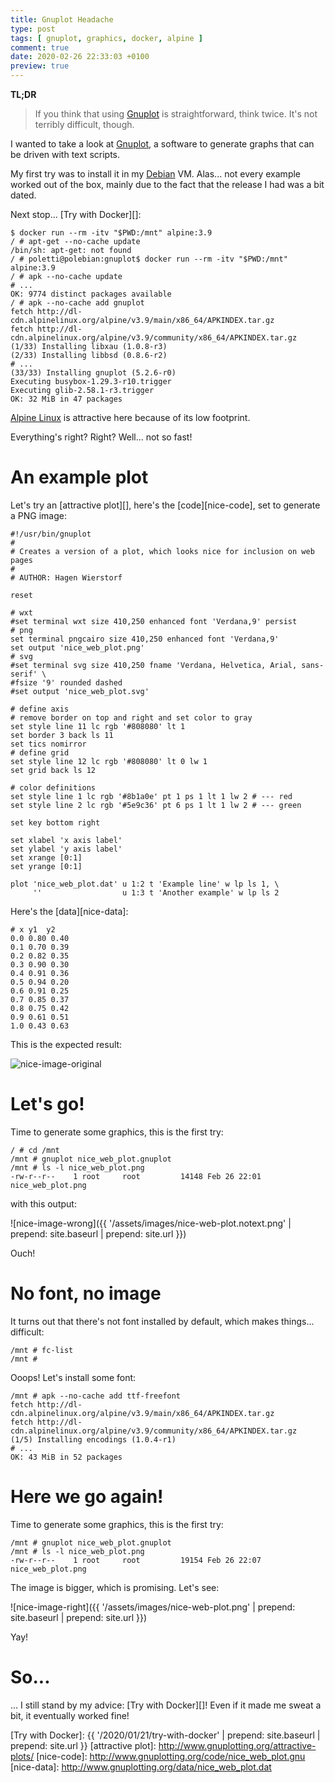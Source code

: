 ```yaml
---
title: Gnuplot Headache
type: post
tags: [ gnuplot, graphics, docker, alpine ]
comment: true
date: 2020-02-26 22:33:03 +0100
preview: true
---
```


**TL;DR**

> If you think that using [Gnuplot][] is straightforward, think twice.
> It's not terribly difficult, though.

I wanted to take a look at [Gnuplot][], a software to generate graphs
that can be driven with text scripts.

My first try was to install it in my [Debian][] VM. Alas... not every
example worked out of the box, mainly due to the fact that the release I
had was a bit dated.

Next stop... [Try with Docker][]:

```shell
$ docker run --rm -itv "$PWD:/mnt" alpine:3.9
/ # apt-get --no-cache update
/bin/sh: apt-get: not found
/ # poletti@polebian:gnuplot$ docker run --rm -itv "$PWD:/mnt" alpine:3.9
/ # apk --no-cache update
# ...
OK: 9774 distinct packages available
/ # apk --no-cache add gnuplot
fetch http://dl-cdn.alpinelinux.org/alpine/v3.9/main/x86_64/APKINDEX.tar.gz
fetch http://dl-cdn.alpinelinux.org/alpine/v3.9/community/x86_64/APKINDEX.tar.gz
(1/33) Installing libxau (1.0.8-r3)
(2/33) Installing libbsd (0.8.6-r2)
# ...
(33/33) Installing gnuplot (5.2.6-r0)
Executing busybox-1.29.3-r10.trigger
Executing glib-2.58.1-r3.trigger
OK: 32 MiB in 47 packages
```

[Alpine Linux][] is attractive here because of its low footprint.

Everything's right? Right? Well... not so fast!

# An example plot

Let's try an [attractive plot][], here's the [code][nice-code], set to
generate a PNG image:

```
#!/usr/bin/gnuplot
#
# Creates a version of a plot, which looks nice for inclusion on web pages
#
# AUTHOR: Hagen Wierstorf

reset

# wxt
#set terminal wxt size 410,250 enhanced font 'Verdana,9' persist
# png
set terminal pngcairo size 410,250 enhanced font 'Verdana,9'
set output 'nice_web_plot.png'
# svg
#set terminal svg size 410,250 fname 'Verdana, Helvetica, Arial, sans-serif' \
#fsize '9' rounded dashed
#set output 'nice_web_plot.svg'

# define axis
# remove border on top and right and set color to gray
set style line 11 lc rgb '#808080' lt 1
set border 3 back ls 11
set tics nomirror
# define grid
set style line 12 lc rgb '#808080' lt 0 lw 1
set grid back ls 12

# color definitions
set style line 1 lc rgb '#8b1a0e' pt 1 ps 1 lt 1 lw 2 # --- red
set style line 2 lc rgb '#5e9c36' pt 6 ps 1 lt 1 lw 2 # --- green

set key bottom right

set xlabel 'x axis label'
set ylabel 'y axis label'
set xrange [0:1]
set yrange [0:1]

plot 'nice_web_plot.dat' u 1:2 t 'Example line' w lp ls 1, \
     ''                  u 1:3 t 'Another example' w lp ls 2
```

Here's the [data][nice-data]:

```
# x y1  y2
0.0 0.80 0.40
0.1 0.70 0.39
0.2 0.82 0.35
0.3 0.90 0.30
0.4 0.91 0.36 
0.5 0.94 0.20
0.6 0.91 0.25
0.7 0.85 0.37
0.8 0.75 0.42
0.9 0.61 0.51
1.0 0.43 0.63
```

This is the expected result:

![nice-image-original](http://www.gnuplotting.org/figs/nice_web_plot.png)


# Let's go!

Time to generate some graphics, this is the first try:

```shell
/ # cd /mnt
/mnt # gnuplot nice_web_plot.gnuplot 
/mnt # ls -l nice_web_plot.png 
-rw-r--r--    1 root     root         14148 Feb 26 22:01 nice_web_plot.png
```

with this output:

![nice-image-wrong]({{ '/assets/images/nice-web-plot.notext.png' | prepend: site.baseurl | prepend: site.url }})

Ouch!

# No font, no image

It turns out that there's not font installed by default, which makes
things... difficult:

```shell
/mnt # fc-list 
/mnt #
```

Ooops! Let's install some font:

```
/mnt # apk --no-cache add ttf-freefont
fetch http://dl-cdn.alpinelinux.org/alpine/v3.9/main/x86_64/APKINDEX.tar.gz
fetch http://dl-cdn.alpinelinux.org/alpine/v3.9/community/x86_64/APKINDEX.tar.gz
(1/5) Installing encodings (1.0.4-r1)
# ...
OK: 43 MiB in 52 packages
```

# Here we go again!

Time to generate some graphics, this is the first try:

```shell
/mnt # gnuplot nice_web_plot.gnuplot 
/mnt # ls -l nice_web_plot.png 
-rw-r--r--    1 root     root         19154 Feb 26 22:07 nice_web_plot.png
```

The image is bigger, which is promising. Let's see:

![nice-image-right]({{ '/assets/images/nice-web-plot.png' | prepend: site.baseurl | prepend: site.url }})

Yay!


# So...

... I still stand by my advice: [Try with Docker][]! Even if it made me
sweat a bit, it eventually worked fine!



[Alpine Linux]: https://www.alpinelinux.org/
[Gnuplot]: http://gnuplot.info/
[Debian]: https://www.debian.org/
[Docker]: https://www.docker.com/
[Try with Docker]: {{ '/2020/01/21/try-with-docker' | prepend: site.baseurl | prepend: site.url }}
[attractive plot]: http://www.gnuplotting.org/attractive-plots/
[nice-code]: http://www.gnuplotting.org/code/nice_web_plot.gnu
[nice-data]: http://www.gnuplotting.org/data/nice_web_plot.dat
